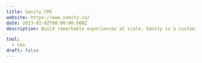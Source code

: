 ```yaml
---
title: Sanity CMS
website: https://www.sanity.io/
date: 2023-02-02T00:00:00.000Z
description: Build remarkable experiences at scale. Sanity is a customizable solution that treats content as data to power your digital business.

tool: 
  - cms
draft: false
---
```

